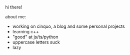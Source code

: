 hi there!

about me:
- working on cinquo, a blog and some personal projects
- learning c++
- "good" at js/ts/python
- uppercase letters suck
- lazy
